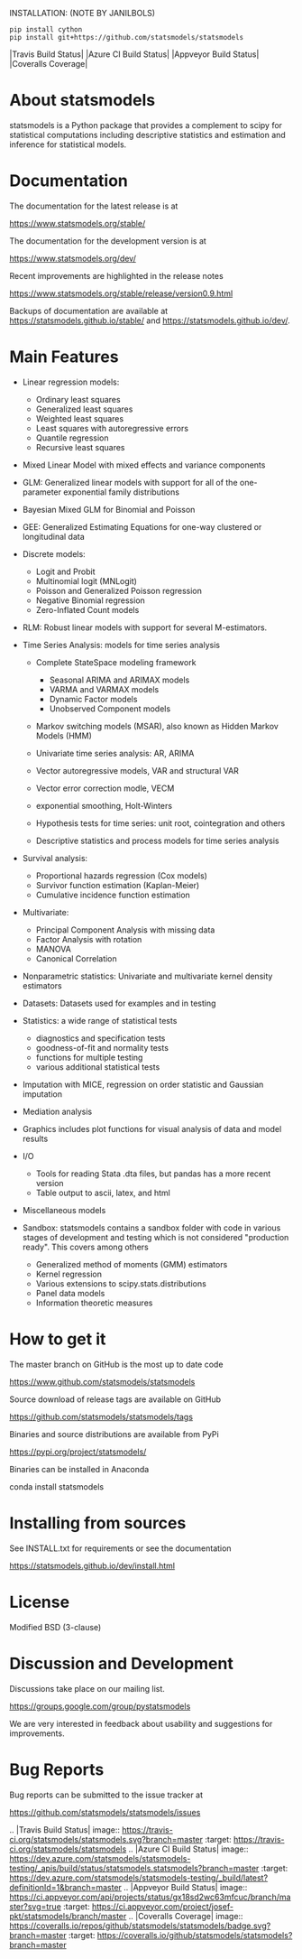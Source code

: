 INSTALLATION: (NOTE BY JANILBOLS)
```
pip install cython
pip install git+https://github.com/statsmodels/statsmodels
```



|Travis Build Status| |Azure CI Build Status| |Appveyor Build Status| |Coveralls Coverage|

About statsmodels
=================

statsmodels is a Python package that provides a complement to scipy for
statistical computations including descriptive statistics and estimation
and inference for statistical models.


Documentation
=============

The documentation for the latest release is at

https://www.statsmodels.org/stable/

The documentation for the development version is at

https://www.statsmodels.org/dev/

Recent improvements are highlighted in the release notes

https://www.statsmodels.org/stable/release/version0.9.html

Backups of documentation are available at https://statsmodels.github.io/stable/
and https://statsmodels.github.io/dev/.



Main Features
=============

* Linear regression models:

  - Ordinary least squares
  - Generalized least squares
  - Weighted least squares
  - Least squares with autoregressive errors
  - Quantile regression
  - Recursive least squares

* Mixed Linear Model with mixed effects and variance components
* GLM: Generalized linear models with support for all of the one-parameter
  exponential family distributions
* Bayesian Mixed GLM for Binomial and Poisson
* GEE: Generalized Estimating Equations for one-way clustered or longitudinal data
* Discrete models:

  - Logit and Probit
  - Multinomial logit (MNLogit)
  - Poisson and Generalized Poisson regression
  - Negative Binomial regression
  - Zero-Inflated Count models

* RLM: Robust linear models with support for several M-estimators.
* Time Series Analysis: models for time series analysis

  - Complete StateSpace modeling framework

    - Seasonal ARIMA and ARIMAX models
    - VARMA and VARMAX models
    - Dynamic Factor models
    - Unobserved Component models

  - Markov switching models (MSAR), also known as Hidden Markov Models (HMM)
  - Univariate time series analysis: AR, ARIMA
  - Vector autoregressive models, VAR and structural VAR
  - Vector error correction modle, VECM
  - exponential smoothing, Holt-Winters
  - Hypothesis tests for time series: unit root, cointegration and others
  - Descriptive statistics and process models for time series analysis

* Survival analysis:

  - Proportional hazards regression (Cox models)
  - Survivor function estimation (Kaplan-Meier)
  - Cumulative incidence function estimation

* Multivariate:

  - Principal Component Analysis with missing data
  - Factor Analysis with rotation
  - MANOVA
  - Canonical Correlation

* Nonparametric statistics: Univariate and multivariate kernel density estimators
* Datasets: Datasets used for examples and in testing
* Statistics: a wide range of statistical tests

  - diagnostics and specification tests
  - goodness-of-fit and normality tests
  - functions for multiple testing
  - various additional statistical tests

* Imputation with MICE, regression on order statistic and Gaussian imputation
* Mediation analysis
* Graphics includes plot functions for visual analysis of data and model results

* I/O

  - Tools for reading Stata .dta files, but pandas has a more recent version
  - Table output to ascii, latex, and html

* Miscellaneous models
* Sandbox: statsmodels contains a sandbox folder with code in various stages of
  development and testing which is not considered "production ready".  This covers
  among others

  - Generalized method of moments (GMM) estimators
  - Kernel regression
  - Various extensions to scipy.stats.distributions
  - Panel data models
  - Information theoretic measures

How to get it
=============
The master branch on GitHub is the most up to date code

https://www.github.com/statsmodels/statsmodels

Source download of release tags are available on GitHub

https://github.com/statsmodels/statsmodels/tags

Binaries and source distributions are available from PyPi

https://pypi.org/project/statsmodels/

Binaries can be installed in Anaconda

conda install statsmodels


Installing from sources
=======================

See INSTALL.txt for requirements or see the documentation

https://statsmodels.github.io/dev/install.html

License
=======

Modified BSD (3-clause)

Discussion and Development
==========================

Discussions take place on our mailing list.

https://groups.google.com/group/pystatsmodels

We are very interested in feedback about usability and suggestions for
improvements.

Bug Reports
===========

Bug reports can be submitted to the issue tracker at

https://github.com/statsmodels/statsmodels/issues

.. |Travis Build Status| image:: https://travis-ci.org/statsmodels/statsmodels.svg?branch=master
   :target: https://travis-ci.org/statsmodels/statsmodels
.. |Azure CI Build Status| image:: https://dev.azure.com/statsmodels/statsmodels-testing/_apis/build/status/statsmodels.statsmodels?branch=master
   :target: https://dev.azure.com/statsmodels/statsmodels-testing/_build/latest?definitionId=1&branch=master
.. |Appveyor Build Status| image:: https://ci.appveyor.com/api/projects/status/gx18sd2wc63mfcuc/branch/master?svg=true
   :target: https://ci.appveyor.com/project/josef-pkt/statsmodels/branch/master
.. |Coveralls Coverage| image:: https://coveralls.io/repos/github/statsmodels/statsmodels/badge.svg?branch=master
   :target: https://coveralls.io/github/statsmodels/statsmodels?branch=master
